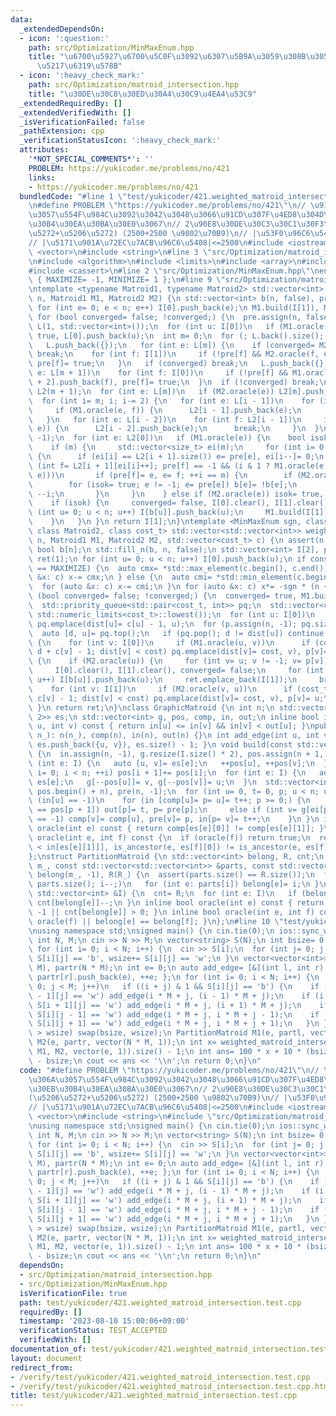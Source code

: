 ```yaml
---
data:
  _extendedDependsOn:
  - icon: ':question:'
    path: src/Optimization/MinMaxEnum.hpp
    title: "\u6700\u5927\u6700\u5C0F\u3092\u6307\u5B9A\u3059\u308B\u305F\u3081\u306E\
      \u5217\u6319\u578B"
  - icon: ':heavy_check_mark:'
    path: src/Optimization/matroid_intersection.hpp
    title: "\u30DE\u30C8\u30ED\u30A4\u30C9\u4EA4\u53C9"
  _extendedRequiredBy: []
  _extendedVerifiedWith: []
  _isVerificationFailed: false
  _pathExtension: cpp
  _verificationStatusIcon: ':heavy_check_mark:'
  attributes:
    '*NOT_SPECIAL_COMMENTS*': ''
    PROBLEM: https://yukicoder.me/problems/no/421
    links:
    - https://yukicoder.me/problems/no/421
  bundledCode: "#line 1 \"test/yukicoder/421.weighted_matroid_intersection.test.cpp\"\
    \n#define PROBLEM \"https://yukicoder.me/problems/no/421\"\n// \u91CD\u307F\u306A\
    \u3057\u554F\u984C\u3092\u3042\u3048\u3066\u91CD\u307F\u4ED8\u304D\u30A2\u30EB\
    \u30B4\u30EA\u30BA\u30E0\u3067\n// 2\u90E8\u30DE\u30C3\u30C1\u30F3\u30B0(\u5206\
    \u5272+\u5206\u5272) (2500+2500 \u9802\u70B9)\n// |\u53F0\u96C6\u5408|<=5000\n\
    // |\u5171\u901A\u72EC\u7ACB\u96C6\u5408|<=2500\n#include <iostream>\n#include\
    \ <vector>\n#include <string>\n#line 3 \"src/Optimization/matroid_intersection.hpp\"\
    \n#include <algorithm>\n#include <limits>\n#include <array>\n#include <queue>\n\
    #include <cassert>\n#line 2 \"src/Optimization/MinMaxEnum.hpp\"\nenum MinMaxEnum\
    \ { MAXIMIZE= -1, MINIMIZE= 1 };\n#line 9 \"src/Optimization/matroid_intersection.hpp\"\
    \ntemplate <typename Matroid1, typename Matroid2> std::vector<int> matroid_intersection(int\
    \ n, Matroid1 M1, Matroid2 M2) {\n std::vector<int> b(n, false), pre(n), I[2];\n\
    \ for (int e= 0; e < n; e++) I[0].push_back(e);\n M1.build(I[1]), M2.build(I[1]);\n\
    \ for (bool converged= false; !converged;) {\n  pre.assign(n, false);\n  std::vector\
    \ L(1, std::vector<int>());\n  for (int u: I[0])\n   if (M1.oracle(u)) pre[u]=\
    \ true, L[0].push_back(u);\n  int m= 0;\n  for (; L.back().size(); m+= 2) {\n\
    \   L.push_back({});\n   for (int e: L[m]) {\n    if (converged= M2.oracle(e))\
    \ break;\n    for (int f: I[1])\n     if (!pre[f] && M2.oracle(f, e)) L[m + 1].push_back(f),\
    \ pre[f]= true;\n   }\n   if (converged) break;\n   L.push_back({});\n   for (int\
    \ e: L[m + 1])\n    for (int f: I[0])\n     if (!pre[f] && M1.oracle(e, f)) L[m\
    \ + 2].push_back(f), pre[f]= true;\n  }\n  if (!converged) break;\n  std::vector<std::vector<int>>\
    \ L2(m + 1);\n  for (int e: L[m])\n   if (M2.oracle(e)) L2[m].push_back(e);\n\
    \  for (int i= m; i; i-= 2) {\n   for (int e: L[i - 1])\n    for (int f: L2[i])\n\
    \     if (M1.oracle(e, f)) {\n      L2[i - 1].push_back(e);\n      break;\n  \
    \   }\n   for (int e: L[i - 2])\n    for (int f: L2[i - 1])\n     if (M2.oracle(f,\
    \ e)) {\n      L2[i - 2].push_back(e);\n      break;\n     }\n  }\n  pre.assign(n,\
    \ -1);\n  for (int e: L2[0])\n   if (M1.oracle(e)) {\n    bool isok= false;\n\
    \    if (m) {\n     std::vector<size_t> ei(m);\n     for (int i= 0; e != -1;)\
    \ {\n      if (ei[i] == L2[i + 1].size()) e= pre[e], ei[i--]= 0;\n      else if\
    \ (int f= L2[i + 1][ei[i]++]; pre[f] == -1 && (i & 1 ? M1.oracle(e, f) : M2.oracle(f,\
    \ e)))\n       if (pre[f]= e, e= f; ++i == m) {\n        if (M2.oracle(e))\n \
    \        for (isok= true; e != -1; e= pre[e]) b[e]= !b[e];\n        else e= pre[e],\
    \ --i;\n       }\n     }\n    } else if (M2.oracle(e)) isok= true, b[e]= 1;\n\
    \    if (isok) {\n     converged= false, I[0].clear(), I[1].clear();\n     for\
    \ (int u= 0; u < n; u++) I[b[u]].push_back(u);\n     M1.build(I[1]), M2.build(I[1]);\n\
    \    }\n   }\n }\n return I[1];\n}\ntemplate <MinMaxEnum sgn, class Matroid1,\
    \ class Matroid2, class cost_t> std::vector<std::vector<int>> weighted_matroid_intersection(int\
    \ n, Matroid1 M1, Matroid2 M2, std::vector<cost_t> c) {\n assert(n == (int)c.size());\n\
    \ bool b[n];\n std::fill_n(b, n, false);\n std::vector<int> I[2], p;\n std::vector<std::vector<int>>\
    \ ret(1);\n for (int u= 0; u < n; u++) I[0].push_back(u);\n if constexpr (sgn\
    \ == MAXIMIZE) {\n  auto cmx= *std::max_element(c.begin(), c.end());\n  for (auto\
    \ &x: c) x-= cmx;\n } else {\n  auto cmi= *std::min_element(c.begin(), c.end());\n\
    \  for (auto &x: c) x-= cmi;\n }\n for (auto &x: c) x*= -sgn * (n + 1);\n for\
    \ (bool converged= false; !converged;) {\n  converged= true, M1.build(I[1]), M2.build(I[1]);\n\
    \  std::priority_queue<std::pair<cost_t, int>> pq;\n  std::vector<cost_t> dist(n,\
    \ std::numeric_limits<cost_t>::lowest());\n  for (int u: I[0])\n   if (M1.oracle(u))\
    \ pq.emplace(dist[u]= c[u] - 1, u);\n  for (p.assign(n, -1); pq.size();) {\n \
    \  auto [d, u]= pq.top();\n   if (pq.pop(); d != dist[u]) continue;\n   if (b[u])\
    \ {\n    for (int v: I[0])\n     if (M1.oracle(u, v))\n      if (cost_t cost=\
    \ d + c[v] - 1; dist[v] < cost) pq.emplace(dist[v]= cost, v), p[v]= u;\n   } else\
    \ {\n    if (M2.oracle(u)) {\n     for (int v= u; v != -1; v= p[v]) b[v]= !b[v];\n\
    \     I[0].clear(), I[1].clear(), converged= false;\n     for (int u= 0; u < n;\
    \ u++) I[b[u]].push_back(u);\n     ret.emplace_back(I[1]);\n     break;\n    }\n\
    \    for (int v: I[1])\n     if (M2.oracle(v, u))\n      if (cost_t cost= d -\
    \ c[v] - 1; dist[v] < cost) pq.emplace(dist[v]= cost, v), p[v]= u;\n   }\n  }\n\
    \ }\n return ret;\n}\nclass GraphicMatroid {\n int n;\n std::vector<std::array<int,\
    \ 2>> es;\n std::vector<int> g, pos, comp, in, out;\n inline bool is_ancestor(int\
    \ u, int v) const { return in[u] <= in[v] && in[v] < out[u]; }\npublic:\n GraphicMatroid(int\
    \ n_): n(n_), comp(n), in(n), out(n) {}\n int add_edge(int u, int v) { return\
    \ es.push_back({u, v}), es.size() - 1; }\n void build(const std::vector<int> &I)\
    \ {\n  in.assign(n, -1), g.resize(I.size() * 2), pos.assign(n + 1, 0);\n  for\
    \ (int e: I) {\n   auto [u, v]= es[e];\n   ++pos[u], ++pos[v];\n  }\n  for (int\
    \ i= 0; i < n; ++i) pos[i + 1]+= pos[i];\n  for (int e: I) {\n   auto [u, v]=\
    \ es[e];\n   g[--pos[u]]= v, g[--pos[v]]= u;\n  }\n  std::vector<int> ei(pos.begin(),\
    \ pos.begin() + n), pre(n, -1);\n  for (int u= 0, t= 0, p; u < n; u++)\n   if\
    \ (in[u] == -1)\n    for (in [comp[u]= p= u]= t++; p >= 0;) {\n     if (ei[p]\
    \ == pos[p + 1]) out[p]= t, p= pre[p];\n     else if (int v= g[ei[p]++]; in[v]\
    \ == -1) comp[v]= comp[u], pre[v]= p, in[p= v]= t++;\n    }\n }\n inline bool\
    \ oracle(int e) const { return comp[es[e][0]] != comp[es[e][1]]; }\n inline bool\
    \ oracle(int e, int f) const {\n  if (oracle(f)) return true;\n  return e= es[e][in[es[e][0]]\
    \ < in[es[e][1]]], is_ancestor(e, es[f][0]) != is_ancestor(e, es[f][1]);\n }\n\
    };\nstruct PartitionMatroid {\n std::vector<int> belong, R, cnt;\n PartitionMatroid(int\
    \ m_, const std::vector<std::vector<int>> &parts, const std::vector<int> &R_):\
    \ belong(m_, -1), R(R_) {\n  assert(parts.size() == R.size());\n  for (int i=\
    \ parts.size(); i--;)\n   for (int e: parts[i]) belong[e]= i;\n }\n void build(const\
    \ std::vector<int> &I) {\n  cnt= R;\n  for (int e: I)\n   if (belong[e] != -1)\
    \ cnt[belong[e]]--;\n }\n inline bool oracle(int e) const { return belong[e] ==\
    \ -1 || cnt[belong[e]] > 0; }\n inline bool oracle(int e, int f) const { return\
    \ oracle(f) || belong[e] == belong[f]; }\n};\n#line 10 \"test/yukicoder/421.weighted_matroid_intersection.test.cpp\"\
    \nusing namespace std;\nsigned main() {\n cin.tie(0);\n ios::sync_with_stdio(false);\n\
    \ int N, M;\n cin >> N >> M;\n vector<string> S(N);\n int bsize= 0, wsize= 0;\n\
    \ for (int i= 0; i < N; i++) {\n  cin >> S[i];\n  for (int j= 0; j < M; j++) bsize+=\
    \ S[i][j] == 'b', wsize+= S[i][j] == 'w';\n }\n vector<vector<int>> partl(N *\
    \ M), partr(N * M);\n int e= 0;\n auto add_edge= [&](int l, int r) { partl[l].push_back(e),\
    \ partr[r].push_back(e), ++e; };\n for (int i= 0; i < N; i++) {\n  for (int j=\
    \ 0; j < M; j++)\n   if ((i + j) & 1 && S[i][j] == 'b') {\n    if (i > 0 && S[i\
    \ - 1][j] == 'w') add_edge(i * M + j, (i - 1) * M + j);\n    if (i + 1 < N &&\
    \ S[i + 1][j] == 'w') add_edge(i * M + j, (i + 1) * M + j);\n    if (j > 0 &&\
    \ S[i][j - 1] == 'w') add_edge(i * M + j, i * M + j - 1);\n    if (j + 1 < M &&\
    \ S[i][j + 1] == 'w') add_edge(i * M + j, i * M + j + 1);\n   }\n }\n if (bsize\
    \ > wsize) swap(bsize, wsize);\n PartitionMatroid M1(e, partl, vector(N * M, 1)),\
    \ M2(e, partr, vector(N * M, 1));\n int x= weighted_matroid_intersection<MAXIMIZE>(e,\
    \ M1, M2, vector(e, 1)).size() - 1;\n int ans= 100 * x + 10 * (bsize - x) + wsize\
    \ - bsize;\n cout << ans << '\\n';\n return 0;\n}\n"
  code: "#define PROBLEM \"https://yukicoder.me/problems/no/421\"\n// \u91CD\u307F\
    \u306A\u3057\u554F\u984C\u3092\u3042\u3048\u3066\u91CD\u307F\u4ED8\u304D\u30A2\
    \u30EB\u30B4\u30EA\u30BA\u30E0\u3067\n// 2\u90E8\u30DE\u30C3\u30C1\u30F3\u30B0\
    (\u5206\u5272+\u5206\u5272) (2500+2500 \u9802\u70B9)\n// |\u53F0\u96C6\u5408|<=5000\n\
    // |\u5171\u901A\u72EC\u7ACB\u96C6\u5408|<=2500\n#include <iostream>\n#include\
    \ <vector>\n#include <string>\n#include \"src/Optimization/matroid_intersection.hpp\"\
    \nusing namespace std;\nsigned main() {\n cin.tie(0);\n ios::sync_with_stdio(false);\n\
    \ int N, M;\n cin >> N >> M;\n vector<string> S(N);\n int bsize= 0, wsize= 0;\n\
    \ for (int i= 0; i < N; i++) {\n  cin >> S[i];\n  for (int j= 0; j < M; j++) bsize+=\
    \ S[i][j] == 'b', wsize+= S[i][j] == 'w';\n }\n vector<vector<int>> partl(N *\
    \ M), partr(N * M);\n int e= 0;\n auto add_edge= [&](int l, int r) { partl[l].push_back(e),\
    \ partr[r].push_back(e), ++e; };\n for (int i= 0; i < N; i++) {\n  for (int j=\
    \ 0; j < M; j++)\n   if ((i + j) & 1 && S[i][j] == 'b') {\n    if (i > 0 && S[i\
    \ - 1][j] == 'w') add_edge(i * M + j, (i - 1) * M + j);\n    if (i + 1 < N &&\
    \ S[i + 1][j] == 'w') add_edge(i * M + j, (i + 1) * M + j);\n    if (j > 0 &&\
    \ S[i][j - 1] == 'w') add_edge(i * M + j, i * M + j - 1);\n    if (j + 1 < M &&\
    \ S[i][j + 1] == 'w') add_edge(i * M + j, i * M + j + 1);\n   }\n }\n if (bsize\
    \ > wsize) swap(bsize, wsize);\n PartitionMatroid M1(e, partl, vector(N * M, 1)),\
    \ M2(e, partr, vector(N * M, 1));\n int x= weighted_matroid_intersection<MAXIMIZE>(e,\
    \ M1, M2, vector(e, 1)).size() - 1;\n int ans= 100 * x + 10 * (bsize - x) + wsize\
    \ - bsize;\n cout << ans << '\\n';\n return 0;\n}\n"
  dependsOn:
  - src/Optimization/matroid_intersection.hpp
  - src/Optimization/MinMaxEnum.hpp
  isVerificationFile: true
  path: test/yukicoder/421.weighted_matroid_intersection.test.cpp
  requiredBy: []
  timestamp: '2023-08-10 15:00:06+09:00'
  verificationStatus: TEST_ACCEPTED
  verifiedWith: []
documentation_of: test/yukicoder/421.weighted_matroid_intersection.test.cpp
layout: document
redirect_from:
- /verify/test/yukicoder/421.weighted_matroid_intersection.test.cpp
- /verify/test/yukicoder/421.weighted_matroid_intersection.test.cpp.html
title: test/yukicoder/421.weighted_matroid_intersection.test.cpp
---
```


